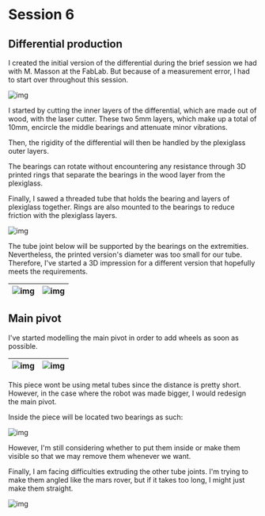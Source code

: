 # Session 6

## Differential production

I created the initial version of the differential during the brief session we had with M. Masson at the FabLab. But because of a measurement error, I had to start over throughout this session.

![img](../../Documentation/Images/differential_built_2.jpg)

I started by cutting the inner layers of the differential, which are made out of wood, with the laser cutter. These two 5mm layers, which make up a total of 10mm, encircle the middle bearings and attenuate minor vibrations.

Then, the rigidity of the differential will then be handled by the plexiglass outer layers.

The bearings can rotate without encountering any resistance through 3D printed rings that separate the bearings in the wood layer from the plexiglass.

Finally, I sawed a threaded tube that holds the bearing and layers of plexiglass together. Rings are also mounted to the bearings to reduce friction with the plexiglass layers.

![img](../../Documentation/Images/differential_built_1.jpg)

The tube joint below will be supported by the bearings on the extremities.  
Nevertheless, the printed version's diameter was too small for our tube. Therefore, I've started a 3D impression for a different version that hopefully meets the requirements.

|![img](../../Documentation/Images/S2_1.png)|![img](../../Documentation/Images/pipe_joint_impression_1.jpg)|
|:---:|:---:|

## Main pivot

I've started modelling the main pivot in order to add wheels as soon as possible.

|![img](../../Documentation/Images/main_pivot_1.png)|![img](../../Documentation/Images/main_pivot_2.png)|
|:---:|:---:|

This piece wont be using metal tubes since the distance is pretty short. However, in the case where the robot was made bigger, I would redesign the main pivot.

Inside the piece will be located two bearings as such:

![img](../../Documentation/Images/main_pivot_3.png)

However, I'm still considering whether to put them inside or make them visible so that we may remove them whenever we want.  

Finally, I am facing difficulties extruding the other tube joints. I'm trying to make them angled like the mars rover, but if it takes too long, I might just make them straight.

![img](../../Documentation/Images/main_pivot_4.png)
